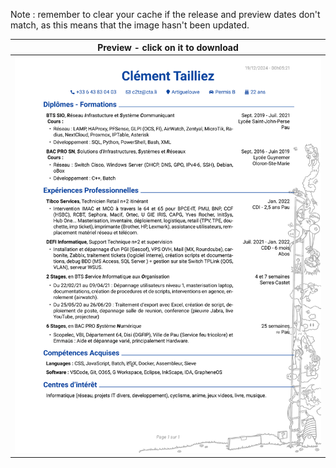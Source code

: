 Note : remember to clear your cache if the release and preview dates don't match, as this means that the image hasn't been updated.

| Preview - click on it to download |
| ---------- |
| <a href=https://github.com/c2tz/CV-test/releases/download/2024.12.19.00.31.40/CV_TAILLIEZ_Clement.pdf><img src=https://raw.githubusercontent.com/c2tz/CV-test/main/CV_TAILLIEZ_Clement.png alt=CV Preview></a> |
